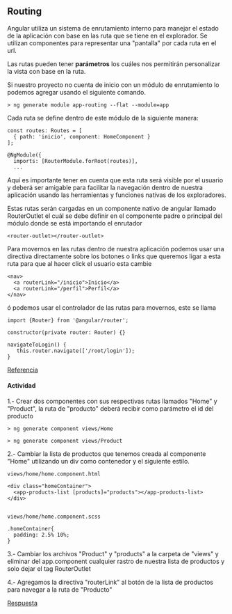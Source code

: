 ## Routing

Angular utiliza un sistema de enrutamiento interno para manejar el estado de la aplicación con base en las ruta que se tiene en el explorador. Se utilizan componentes para representar una "pantalla" por cada ruta en el url.

Las rutas pueden tener **parámetros** los cuáles nos permitirán personalizar la vista con base en la ruta.


Si nuestro proyecto no cuenta de inicio con un módulo de enrutamiento lo podemos agregar usando el siguiente comando.
```
> ng generate module app-routing --flat --module=app
```

Cada ruta se define dentro de este módulo de la siguiente manera:

```
const routes: Routes = [
  { path: 'inicio', component: HomeComponent }
];

@NgModule({
  imports: [RouterModule.forRoot(routes)],
  ...

```

Aquí es importante tener en cuenta que esta ruta será visible por el usuario y deberá ser amigable para facilitar la navegación dentro de nuestra aplicación usando las herramientas y funciones nativas de los exploradores.

Estas rutas serán cargadas en un componente nativo de angular llamado RouterOutlet el cuál se debe definir en el componente padre o principal del módulo donde se está importando el enrutador

```
<router-outlet></router-outlet>
```

Para movernos en las rutas dentro de nuestra aplicación podemos usar una directiva directamente sobre los botones o links que queremos ligar a esta ruta para que al hacer click el usuario esta cambie

```
<nav>
  <a routerLink="/inicio">Inicio</a>
  <a routerLink="/perfil">Perfil</a>
</nav>
```

ó podemos usar el controlador de las rutas para movernos, este se llama

```
import {Router} from '@angular/router';

constructor(private router: Router) {}

navigateToLogin() {
   this.router.navigate(['/root/login']);
}
```

[Referencia](https://angular.io/tutorial/toh-pt5)

#### Actividad

1.- Crear dos componentes con sus respectivas rutas llamados "Home" y "Product", la ruta de "producto" deberá recibir como parámetro el id del producto

```
> ng generate component views/Home

> ng generate component views/Product
```


2.- Cambiar la lista de productos que tenemos creada al componente "Home" utilizando un div como contenedor y el siguiente estilo.

```
views/home/home.component.html

<div class="homeContainer">
  <app-products-list [products]="products"></app-products-list>
</div>


views/home/home.component.scss

.homeContainer{
  padding: 2.5% 10%;
}
```


3.- Cambiar los archivos "Product" y "products" a la carpeta de "views" y eliminar del app.component cualquier rastro de nuestra lista de productos y solo dejar el tag RouterOutlet

4.- Agregamos la directiva "routerLink" al botón de la lista de productos para navegar a la ruta de "Producto"


[Respuesta](./respuestas/routing.md)
